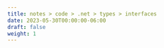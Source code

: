 ```yaml
---
title: notes > code > .net > types > interfaces
date: 2023-05-30T00:00:00-06:00
draft: false
weight: 1
---
```

